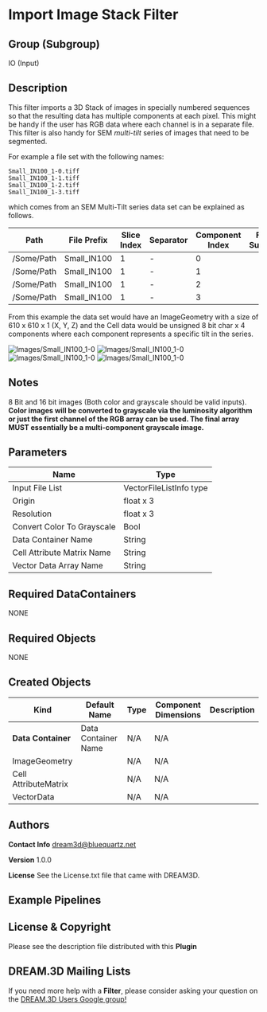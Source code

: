 # Import Image Stack Filter #


## Group (Subgroup) ##

IO (Input)


## Description ##

This filter imports a 3D Stack of images in specially numbered sequences so that the 
resulting data has multiple components at each pixel. This might be handy if the
user has RGB data where each channel is in a separate file. This filter is also
handy for SEM _multi-tilt_ series of images that need to be segmented.

For example a file set with the following names:

    Small_IN100_1-0.tiff
    Small_IN100_1-1.tiff
    Small_IN100_1-2.tiff
    Small_IN100_1-3.tiff

which comes from an SEM Multi-Tilt series data set can be explained as follows.

| Path | File Prefix | Slice Index | Separator | Component Index | File Suffixe | File Extension |
|------|-------------|-------------|-----------|-----------------|--------------|----------------|
| /Some/Path | Small_IN100 | 1 | - | 0 | | tiff |
| /Some/Path | Small_IN100 | 1 | - | 1 | | tiff |
| /Some/Path | Small_IN100 | 1 | - | 2 | | tiff |
| /Some/Path | Small_IN100 | 1 | - | 3 | | tiff |

From this example the data set would have an ImageGeometry with a size of 610 x 610 x 1 (X, Y, Z) and the Cell data would be unsigned 8 bit char x 4 components where each component represents a specific tilt in the series.

![Images/Small_IN100_1-0](Images/Small_IN100_1-0.png)
![Images/Small_IN100_1-0](Images/Small_IN100_1-1.png)
![Images/Small_IN100_1-0](Images/Small_IN100_1-2.png)
![Images/Small_IN100_1-0](Images/Small_IN100_1-3.png)

## Notes

8 Bit and 16 bit images (Both color and grayscale should be valid inputs). **Color
images __will__ be converted to grayscale via the luminosity algorithm or just
the first channel of the RGB array can be used. The final array MUST essentially
be a multi-component grayscale image.**

## Parameters ##


| Name             |  Type  |
|------------------|--------|
| Input File List | VectorFileListInfo type |
| Origin | float x 3 |
| Resolution | float x 3 |
| Convert Color To Grayscale | Bool |
| Data Container Name | String |
| Cell Attribute Matrix Name | String |
| Vector Data Array Name | String |

## Required DataContainers ##

NONE

## Required Objects ##

NONE


## Created Objects ##

| Kind | Default Name | Type | Component Dimensions | Description |
|------|--------------|------|----------------------|-------------|
| **Data Container** | Data Container Name | N/A | N/A |  |
| ImageGeometry |  | N/A | N/A |  |
| Cell AttributeMatrix |  | N/A | N/A |  |
| VectorData |  | N/A | N/A |  |



## Authors ##


**Contact Info** dream3d@bluequartz.net

**Version** 1.0.0

**License**  See the License.txt file that came with DREAM3D.



## Example Pipelines ##



## License & Copyright ##

Please see the description file distributed with this **Plugin**

## DREAM.3D Mailing Lists ##

If you need more help with a **Filter**, please consider asking your question on the [DREAM.3D Users Google group!](https://groups.google.com/forum/?hl=en#!forum/dream3d-users)


